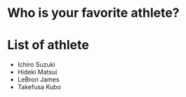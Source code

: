 # Who is your favorite athlete?

# List of athlete
- Ichiro Suzuki
- Hideki Matsui
- LeBron James
- Takefusa Kubo
